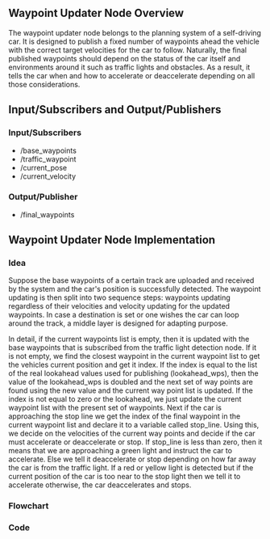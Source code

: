 ## Waypoint Updater Node Overview

The waypoint updater node belongs to the planning system of a self-driving car. It is designed to publish a fixed number of waypoints ahead the vehicle with the correct target velocities for the car to follow. Naturally, the final published waypoints should depend on the status of the car itself and environments around it such as traffic lights and obstacles. As a result, it tells the car when and how to accelerate or deaccelerate depending on all those considerations.

## Input/Subscribers and Output/Publishers

### Input/Subscribers
* /base_waypoints
* /traffic_waypoint
* /current_pose
* /current_velocity
    
### Output/Publisher
* /final_waypoints

## Waypoint Updater Node Implementation

### Idea

Suppose the base waypoints of a certain track are uploaded and received by the system and the car's position is successfully detected. The waypoint updating is then split into two sequence steps: waypoints updating regardless of their velocities and velocity updating for the updated waypoints. In case a destination is set or one wishes the car can loop around the track, a middle layer is designed for adapting purpose.


In detail, if the current waypoints list is empty, then it is updated with the base waypoints that is subscribed from the traffic light detection node. If it is not empty, we find the closest waypoint in the current waypoint list to get the vehicles current position and get it index. If the index is equal to the list of the real lookahead values used for publishing (lookahead_wps), then the value of the lookahead_wps is doubled and the next set of way points are found using the new value and the current way point list is updated. If the index is not equal to zero or the lookahead, we just update the current waypoint list with the present set of waypoints. Next if the car is approaching the stop line we get the index of the final waypoint in the current waypoint list and declare it to a variable called stop_line. Using this, we decide on the velocities of the current way points and decide if the car must accelerate or deaccelerate or stop. If stop_line is less than zero, then it means that we are approaching a green light and instruct the car to accelerate. Else we tell it deaccelerate or stop depending on how far away the car is from the traffic light. If a red or yellow light is detected but if the current position of the car is too near to the stop light then we tell it to accelerate otherwise, the car deaccelerates and stops.


### Flowchart


### Code
